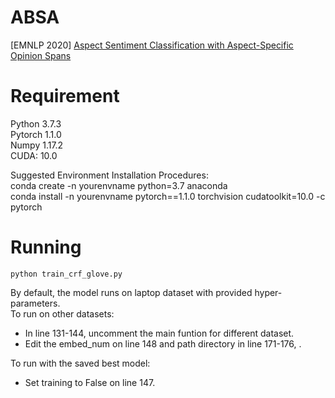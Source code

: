 # ABSA
[EMNLP 2020] [Aspect Sentiment Classification with Aspect-Specific Opinion Spans](https://github.com/xuuuluuu/Aspect-Sentiment-Classification/edit/main/README.md)

# Requirement  
Python 3.7.3  
Pytorch 1.1.0  
Numpy 1.17.2  
CUDA: 10.0  

Suggested Environment Installation Procedures:  
conda create -n yourenvname python=3.7 anaconda  
conda install -n yourenvname pytorch==1.1.0 torchvision cudatoolkit=10.0 -c pytorch  

# Running   
```
python train_crf_glove.py  
```
By default, the model runs on laptop dataset with provided hyper-parameters.  
To run on other datasets:  
  - In line 131-144, uncomment the main funtion for different dataset.  
  - Edit the embed_num on line 148 and path directory in line 171-176, .

To run with the saved best model:  
  - Set training to False on line 147.
